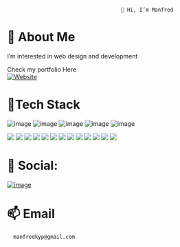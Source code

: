                                          👋 Hi, I’m Manfred
# 👀 About Me

I’m interested in web design and development

Check my portfolio Here
<br>
  [![Website](https://img.shields.io/website?down_color=blue&down_message=offline&style=for-the-badge&up_color=lightgreen&up_message=portfolio&url=https://manfred.vercel.app/)](https://manfred.vercel.app/)

# 💫Tech Stack
![image](https://user-images.githubusercontent.com/57096498/195101738-099da1d7-2651-432c-925e-cdcc24b39e21.png)
![image](https://user-images.githubusercontent.com/57096498/195101820-128efcb7-36f6-476a-883d-1a1977f494c0.png)
![image](https://user-images.githubusercontent.com/57096498/195102016-c4398e4c-9720-46f0-aff6-87f475dbcc54.png)
![image](https://user-images.githubusercontent.com/57096498/195102098-37d3b5af-b896-451e-86a3-cf746f4267c0.png)
![image](https://user-images.githubusercontent.com/57096498/195102140-daa92701-d699-438a-bc7c-5792b699079f.png)

<p align="left">
<img src="https://img.shields.io/badge/-HTML5-black?style=flat-square&logo=html5&logoColor=white"/>
<img src="https://img.shields.io/badge/-CSS-black?style=flat-square&logo=CSS&logoColor=white"/>
<img src="https://img.shields.io/badge/-Dart-black?style=flat-square&logo=Dart" />
<img src="https://img.shields.io/badge/-PHP-black?style=flat-square&logo=PHP" />
<img src="https://img.shields.io/badge/-Flutter-black?style=flat-square&logo=Flutter" />
<img src="https://img.shields.io/badge/-MySQL-black?style=flat-square&logo=mysql"/>
 <img src="https://img.shields.io/badge/-MongoDB-black?style=flat-square&logo=MongoDB"/>
<img src="https://img.shields.io/badge/-Linux-black?style=flat-square&logo=Linux"/>
<img src="https://img.shields.io/badge/-GitHub-black?style=flat-square&logo=GitHub"/>
<img src="https://img.shields.io/badge/-Visual Studio Code-black?style=flat-square&logo=Visual Studio Code"/>
<img src="https://img.shields.io/badge/-Microsoft Azure-black?style=flat-square&logo=Microsoft Azure"/>
<img src="https://img.shields.io/badge/-Docker-black?style=flat-square&logo=Docker"/>
<img src="https://img.shields.io/badge/-Figma-black?style=flat-square&logo=Figma"/>
</p>


# 🌱 Social:

[![image](https://user-images.githubusercontent.com/57096498/195102429-3374a9d7-7873-4254-9978-dbb4e52e44ff.png)](https://twitter.com/mkiprut0)

 
# 📫 Email

      manfredkyp@gmail.com


